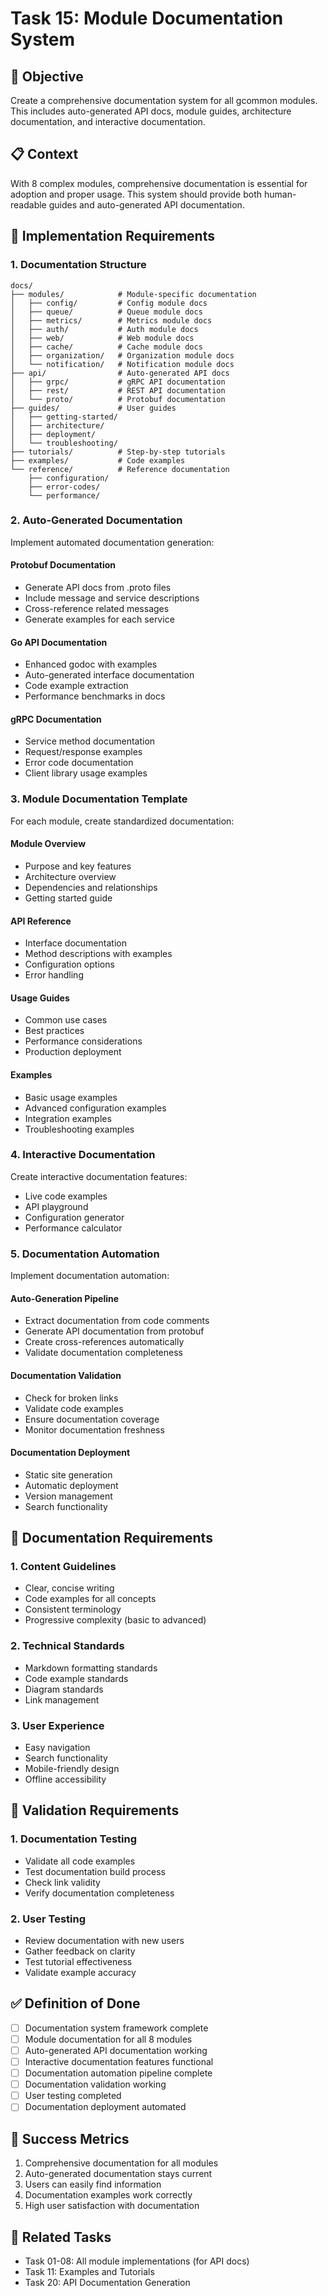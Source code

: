 <!-- file: tasks/15-module-documentation-system.md -->
<!-- version: 1.0.0 -->
<!-- guid: q5r5s5t5-o5p5-8q8r-2m2n-567890123opq -->

# Task 15: Module Documentation System

## 🎯 Objective

Create a comprehensive documentation system for all gcommon modules. This
includes auto-generated API docs, module guides, architecture documentation, and
interactive documentation.

## 📋 Context

With 8 complex modules, comprehensive documentation is essential for adoption
and proper usage. This system should provide both human-readable guides and
auto-generated API documentation.

## 🔧 Implementation Requirements

### 1. Documentation Structure

```text
docs/
├── modules/            # Module-specific documentation
│   ├── config/         # Config module docs
│   ├── queue/          # Queue module docs
│   ├── metrics/        # Metrics module docs
│   ├── auth/           # Auth module docs
│   ├── web/            # Web module docs
│   ├── cache/          # Cache module docs
│   ├── organization/   # Organization module docs
│   └── notification/   # Notification module docs
├── api/                # Auto-generated API docs
│   ├── grpc/           # gRPC API documentation
│   ├── rest/           # REST API documentation
│   └── proto/          # Protobuf documentation
├── guides/             # User guides
│   ├── getting-started/
│   ├── architecture/
│   ├── deployment/
│   └── troubleshooting/
├── tutorials/          # Step-by-step tutorials
├── examples/           # Code examples
└── reference/          # Reference documentation
    ├── configuration/
    ├── error-codes/
    └── performance/
```

### 2. Auto-Generated Documentation

Implement automated documentation generation:

#### Protobuf Documentation

- Generate API docs from .proto files
- Include message and service descriptions
- Cross-reference related messages
- Generate examples for each service

#### Go API Documentation

- Enhanced godoc with examples
- Auto-generated interface documentation
- Code example extraction
- Performance benchmarks in docs

#### gRPC Documentation

- Service method documentation
- Request/response examples
- Error code documentation
- Client library usage examples

### 3. Module Documentation Template

For each module, create standardized documentation:

#### Module Overview

- Purpose and key features
- Architecture overview
- Dependencies and relationships
- Getting started guide

#### API Reference

- Interface documentation
- Method descriptions with examples
- Configuration options
- Error handling

#### Usage Guides

- Common use cases
- Best practices
- Performance considerations
- Production deployment

#### Examples

- Basic usage examples
- Advanced configuration examples
- Integration examples
- Troubleshooting examples

### 4. Interactive Documentation

Create interactive documentation features:

- Live code examples
- API playground
- Configuration generator
- Performance calculator

### 5. Documentation Automation

Implement documentation automation:

#### Auto-Generation Pipeline

- Extract documentation from code comments
- Generate API documentation from protobuf
- Create cross-references automatically
- Validate documentation completeness

#### Documentation Validation

- Check for broken links
- Validate code examples
- Ensure documentation coverage
- Monitor documentation freshness

#### Documentation Deployment

- Static site generation
- Automatic deployment
- Version management
- Search functionality

## 📖 Documentation Requirements

### 1. Content Guidelines

- Clear, concise writing
- Code examples for all concepts
- Consistent terminology
- Progressive complexity (basic to advanced)

### 2. Technical Standards

- Markdown formatting standards
- Code example standards
- Diagram standards
- Link management

### 3. User Experience

- Easy navigation
- Search functionality
- Mobile-friendly design
- Offline accessibility

## 🧪 Validation Requirements

### 1. Documentation Testing

- Validate all code examples
- Test documentation build process
- Check link validity
- Verify documentation completeness

### 2. User Testing

- Review documentation with new users
- Gather feedback on clarity
- Test tutorial effectiveness
- Validate example accuracy

## ✅ Definition of Done

- [ ] Documentation system framework complete
- [ ] Module documentation for all 8 modules
- [ ] Auto-generated API documentation working
- [ ] Interactive documentation features functional
- [ ] Documentation automation pipeline complete
- [ ] Documentation validation working
- [ ] User testing completed
- [ ] Documentation deployment automated

## 🎯 Success Metrics

1. Comprehensive documentation for all modules
2. Auto-generated documentation stays current
3. Users can easily find information
4. Documentation examples work correctly
5. High user satisfaction with documentation

## 🔗 Related Tasks

- Task 01-08: All module implementations (for API docs)
- Task 11: Examples and Tutorials
- Task 20: API Documentation Generation

